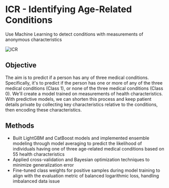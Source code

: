 # ICR - Identifying Age-Related Conditions
Use Machine Learning to detect conditions with measurements of anonymous characteristics

![ICR](https://github.com/user-attachments/assets/1a1329bf-5453-4d7a-8321-c3823117b0a8)

## Objective
The aim is to predict if a person has any of three medical conditions. Specifically, it's to predict if the person has one or more of any of the three medical conditions (Class 1), or none of the three medical conditions (Class 0). We'll create a model trained on measurements of health characteristics. With predictive models, we can shorten this process and keep patient details private by collecting key characteristics relative to the conditions, then encoding these characteristics.

## Methods
-	Built LightGBM and CatBoost models and implemented ensemble modeling through model averaging to predict the likelihood of individuals having one of three age-related medical conditions based on 55 health characteristics
-	Applied cross-validation and Bayesian optimization techniques to minimize generalization error
-	Fine-tuned class weights for positive samples during model training to align with the evaluation metric of balanced logarithmic loss, handling imbalanced data issue
